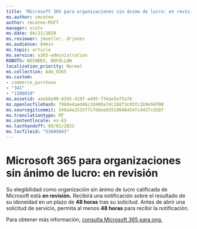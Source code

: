 ```yaml
---
title: 'Microsoft 365 para organizaciones sin ánimo de lucro: en revisión'
ms.author: cmcatee
author: cmcatee-MSFT
manager: scotv
ms.date: 04/21/2020
ms.reviewer: jmueller, drjones
ms.audience: Admin
ms.topic: article
ms.service: o365-administration
ROBOTS: NOINDEX, NOFOLLOW
localization_priority: Normal
ms.collection: Adm_O365
ms.custom:
- commerce_purchase
- "341"
- "1500010"
ms.assetid: aaeb8a90-8265-410f-a495-734ae5e75a76
ms.openlocfilehash: f960e4aad46c2d480a7dc168f3c05fc1b9e50700
ms.sourcegitcommit: 540a4e2515f7cfddee65519046454fc4437cd287
ms.translationtype: MT
ms.contentlocale: es-ES
ms.lasthandoff: 08/01/2021
ms.locfileid: "53685643"
---
```

# <a name="microsoft-365-for-nonprofits---under-review"></a>Microsoft 365 para organizaciones sin ánimo de lucro: en revisión

Su elegibilidad como organización sin ánimo de lucro calificada de Microsoft está **en revisión.** Recibirá una notificación sobre el resultado de su idoneidad en un plazo de **48 horas** tras su solicitud. Antes de abrir una solicitud de servicio, permita al menos **48 horas** para recibir la notificación. 

Para obtener más información, [consulta Microsoft 365 para ong.](https://www.microsoft.com/nonprofits/microsoft-365) 
